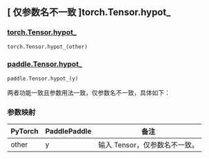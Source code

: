 ## [ 仅参数名不一致 ]torch.Tensor.hypot_

### [torch.Tensor.hypot_](https://pytorch.org/docs/stable/generated/torch.Tensor.hypot_.html#torch.Tensor.hypot_)

```python
torch.Tensor.hypot_(other)
```

### [paddle.Tensor.hypot_](https://www.paddlepaddle.org.cn/documentation/docs/zh/develop/api/paddle/hypot__cn.html)

```python
paddle.Tensor.hypot_(y)
```

两者功能一致且参数用法一致，仅参数名不一致，具体如下：

### 参数映射

| PyTorch | PaddlePaddle | 备注                          |
| ------- | ------------ | ----------------------------- |
| other   | y            | 输入 Tensor，仅参数名不一致。 |
